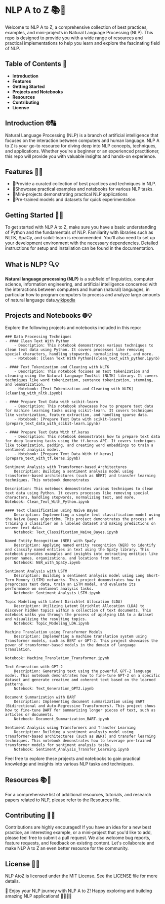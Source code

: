 # NLP A to Z 📚🚀

Welcome to NLP A to Z, a comprehensive collection of best practices, examples, and mini-projects in Natural Language Processing (NLP). This repo is designed to provide you with a wide range of resources and practical implementations to help you learn and explore the fascinating field of NLP.

## Table of Contents 📖
- **Introduction**
- **Features**
- **Getting Started**
- **Projects and Notebooks**
- **Resources**
- **Contributing**
- **License**




## Introduction 🌐🔠

Natural Language Processing (NLP) is a branch of artificial intelligence that focuses on the interaction between computers and human language. NLP A to Z is your go-to resource for diving deep into NLP concepts, techniques, and applications. Whether you're a beginner or an experienced practitioner, this repo will provide you with valuable insights and hands-on experience.
    
## Features 🚀🌟
- 📌Provide a curated collection of best practices and techniques in NLP.
- 📌Showcase practical examples and notebooks for various NLP tasks.
- 📌Mini-projects demonstrating practical NLP applications
- 📌Pre-trained models and datasets for quick experimentation

## Getting Started 🏁🔑
To get started with NLP A to Z, make sure you have a basic understanding of Python and the fundamentals of NLP. Familiarity with libraries such as NLTK, SpaCy, and scikit-learn is recommended. You'll also need to set up your development environment with the necessary dependencies. Detailed instructions for setup and installation can be found in the documentation.

## What is NLP? 🔍💡
**Natural language processing (NLP)** is a subfield of linguistics, computer science, information engineering, and artificial intelligence concerned with the interactions between computers and human (natural) languages, in particular how to program computers to process and analyze large amounts of natural language data.[wikipedia](https://en.wikipedia.org/wiki/Natural_language_processing)

## Projects and Notebooks 🌐💡
Explore the following projects and notebooks included in this repo:

    ### Data Processing Techniques
    - #### Clean Text With Python
        - Description: This notebook demonstrates various techniques to clean text data using Python. It covers processes like removing special characters, handling stopwords, normalizing text, and more.
        - Notebook: [Clean Text With Python](clean_text_with_python.ipynb)

    - #### Text Tokenization and Cleaning with NLTK
        - Description: This notebook focuses on text tokenization and cleaning using the Natural Language Toolkit (NLTK) library. It covers techniques like word tokenization, sentence tokenization, stemming, and lemmatization.
        - Notebook: [Text Tokenization and Cleaning with NLTK](cleaning_with_nltk.ipynb)

    - #### Prepare Text Data with scikit-learn
        - Description: This notebook showcases how to prepare text data for machine learning tasks using scikit-learn. It covers techniques like vectorization, feature extraction, and handling sparse data.
        - Notebook: [Prepare Text Data with scikit-learn](prepare_text_data_with_scikit-learn.ipynb)

    - #### Prepare Text Data With tf.keras
        - Description: This notebook demonstrates how to prepare text data for deep learning tasks using the tf.keras API. It covers techniques like tokenization, padding, and creating word embeddings to train a sentiment analysis model.
        - Notebook: [Prepare Text Data With tf.keras](prepare_text_with_tf.keras.ipynb)

    Sentiment Analysis with Transformer-based Architectures
        Description: Building a sentiment analysis model using transformer-based architectures (such as BERT) and transfer learning techniques. This notebook demonstrates

    Description: This notebook demonstrates various techniques to clean text data using Python. It covers processes like removing special characters, handling stopwords, normalizing text, and more.
    Notebook: Clean_Text_With_Python.ipynb

    #### Text Classification using Naive Bayes
        Description: Implementing a simple text classification model using the Naive Bayes algorithm. This project demonstrates the process of training a classifier on a labeled dataset and making predictions on unseen text data.
        Notebook: Text_Classification_Naive_Bayes.ipynb

    Named Entity Recognition (NER) with SpaCy
        Description: Applying named entity recognition (NER) to identify and classify named entities in text using the SpaCy library. This notebook provides examples and insights into extracting entities like person names, organizations, and locations from text.
        Notebook: NER_with_SpaCy.ipynb

    Sentiment Analysis with LSTM
        Description: Building a sentiment analysis model using Long Short-Term Memory (LSTM) networks. This project demonstrates how to preprocess text data, train an LSTM model, and evaluate its performance on sentiment analysis tasks.
        Notebook: Sentiment_Analysis_LSTM.ipynb

    Topic Modeling with Latent Dirichlet Allocation (LDA)
        Description: Utilizing Latent Dirichlet Allocation (LDA) to discover hidden topics within a collection of text documents. This notebook walks you through the process of applying LDA to a dataset and visualizing the resulting topics.
        Notebook: Topic_Modeling_LDA.ipynb

    Machine Translation using Transformer Models
        Description: Implementing a machine translation system using Transformer models, such as BERT or GPT-2. This project showcases the power of transformer-based models in the domain of language translation.

    Notebook: Machine_Translation_Transformer.ipynb

    Text Generation with GPT-2
        Description: Generating text using the powerful GPT-2 language model. This notebook demonstrates how to fine-tune GPT-2 on a specific dataset and generate creative and coherent text based on the learned patterns.
        Notebook: Text_Generation_GPT2.ipynb

    Document Summarization with BART
        Description: Implementing document summarization using BART (Bidirectional and Auto-Regressive Transformers). This project shows how to fine-tune BART for summarizing longer pieces of text, such as articles or documents.
        Notebook: Document_Summarization_BART.ipynb

    Sentiment Analysis using Transformers and Transfer Learning
        Description: Building a sentiment analysis model using transformer-based architectures (such as BERT) and transfer learning techniques. This notebook demonstrates how to leverage pre-trained transformer models for sentiment analysis tasks.
        Notebook: Sentiment_Analysis_Transfer_Learning.ipynb

Feel free to explore these projects and notebooks to gain practical knowledge and insights into various NLP tasks and techniques.

## Resources 📚📝
For a comprehensive list of additional resources, tutorials, and research papers related to NLP, please refer to the Resources file.

## Contributing 👥🤝

Contributions are highly encouraged! If you have an idea for a new best practice, an interesting example, or a mini-project that you'd like to add, please feel free to submit a pull request. We also welcome bug reports, feature requests, and feedback on existing content. Let's collaborate and make NLP A to Z an even better resource for the community.

## License 📝📜
NLP AtoZ is licensed under the MIT License. See the LICENSE file for more details.

🌟 Enjoy your NLP journey with NLP A to Z! Happy exploring and building amazing NLP applications! 👩‍💻👨‍💻
